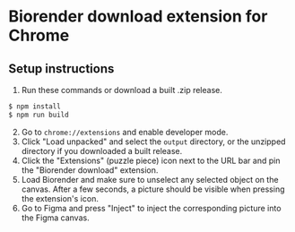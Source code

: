 # Biorender download extension for Chrome


## Setup instructions

1. Run these commands or download a built .zip release.
  ```sh
  $ npm install
  $ npm run build
  ```
2. Go to `chrome://extensions` and enable developer mode.
3. Click "Load unpacked" and select the `output` directory, or the unzipped directory if you downloaded a built release.
4. Click the "Extensions" (puzzle piece) icon next to the URL bar and pin the "Biorender download" extension.
5. Load Biorender and make sure to unselect any selected object on the canvas. After a few seconds, a picture should be visible when pressing the extension's icon.
6. Go to Figma and press "Inject" to inject the corresponding picture into the Figma canvas.

